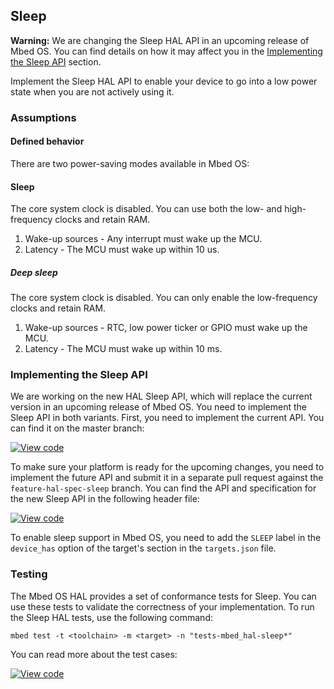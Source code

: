 ## Sleep

<span class="warnings">**Warning:** We are changing the Sleep HAL API in an upcoming release of Mbed OS. You can find details on how it may affect you in the [Implementing the Sleep API](#implementing-the-sleep-api) section.

Implement the Sleep HAL API to enable your device to go into a low power state when you are not actively using it.

### Assumptions

#### Defined behavior

There are two power-saving modes available in Mbed OS:

#### Sleep

The core system clock is disabled. You can use both the low- and high-frequency clocks and retain RAM.

1. Wake-up sources - Any interrupt must wake up the MCU.
1. Latency - The MCU must wake up within 10 us.

##### Deep sleep

The core system clock is disabled. You can only enable the low-frequency clocks and retain RAM.

1. Wake-up sources - RTC, low power ticker or GPIO must wake up the MCU.
1. Latency - The MCU must wake up within 10 ms.

### Implementing the Sleep API

We are working on the new HAL Sleep API, which will replace the current version in an upcoming release of Mbed OS. You need to implement the Sleep API in both variants. First, you need to implement the current API. You can find it on the master branch:

[![View code](https://www.mbed.com/embed/?type=library)](http://os-doc-builder.test.mbed.com/docs/development/mbed-os-api-doxy/sleep__api_8h_source.html)

To make sure your platform is ready for the upcoming changes, you need to implement the future API and submit it in a separate pull request against the `feature-hal-spec-sleep` branch. You can find the API and specification for the new Sleep API in the following header file:

[![View code](https://www.mbed.com/embed/?type=library)](http://os-doc-builder.test.mbed.com/docs/development/feature-hal-spec-sleep-doxy/group__hal__sleep.html)

To enable sleep support in Mbed OS, you need to add the `SLEEP` label in the `device_has` option of the target's section in the `targets.json` file.

### Testing

The Mbed OS HAL provides a set of conformance tests for Sleep. You can use these tests to validate the correctness of your implementation. To run the Sleep HAL tests, use the following command:

```
mbed test -t <toolchain> -m <target> -n "tests-mbed_hal-sleep*"
```

You can read more about the test cases:

[![View code](https://www.mbed.com/embed/?type=library)](http://os-doc-builder.test.mbed.com/docs/development/feature-hal-spec-sleep-doxy/group__hal__sleep__tests.html)
